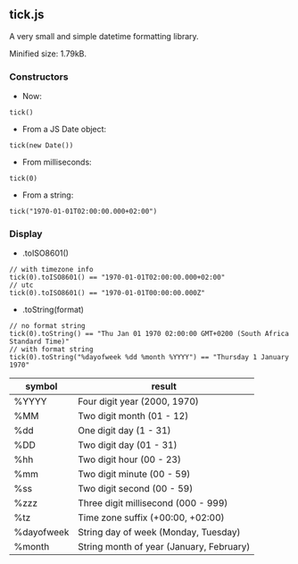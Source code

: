 ## tick.js

A very small and simple datetime formatting library.

Minified size: 1.79kB.

### Constructors
- Now:
```
tick()
```

- From a JS Date object:
```
tick(new Date())
```

- From milliseconds:
```
tick(0)
```

- From a string:
```
tick("1970-01-01T02:00:00.000+02:00")
```

### Display
- .toISO8601()
```
// with timezone info
tick(0).toISO8601() == "1970-01-01T02:00:00.000+02:00"
// utc
tick(0).toISO8601() == "1970-01-01T00:00:00.000Z"
```

- .toString(format)
```
// no format string
tick(0).toString() == "Thu Jan 01 1970 02:00:00 GMT+0200 (South Africa Standard Time)"
// with format string
tick(0).toString("%dayofweek %dd %month %YYYY") == "Thursday 1 January 1970"
```

| symbol | result          |
| ------------- | ----------- |
| %YYYY      | Four digit year (2000, 1970)|
| %MM     | Two digit month (01 - 12) |
| %dd     | One digit day (1 - 31) |
| %DD     | Two digit day (01 - 31) |
| %hh     | Two digit hour (00 - 23) |
| %mm     | Two digit minute (00 - 59) |
| %ss     | Two digit second (00 - 59) |
| %zzz     | Three digit millisecond (000 - 999) |
| %tz     | Time zone suffix (+00:00, +02:00)|
| %dayofweek     | String day of week (Monday, Tuesday)|
| %month     | String month of year (January, February)|

